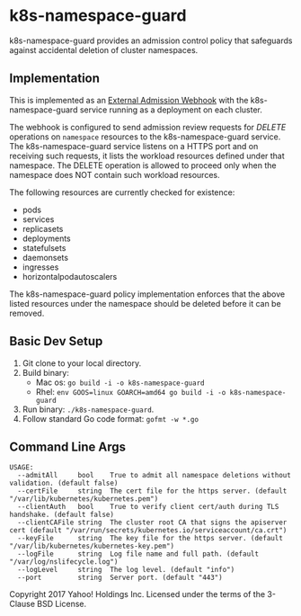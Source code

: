 # k8s-namespace-guard

k8s-namespace-guard provides an admission control policy that safeguards against accidental deletion of cluster namespaces.

## Implementation

This is implemented as an [External Admission Webhook](https://kubernetes.io/docs/admin/extensible-admission-controllers/#external-admission-webhooks) with the k8s-namespace-guard service running as a deployment on each cluster.  

The webhook is configured to send admission review requests for *DELETE* operations on `namespace` resources to the k8s-namespace-guard service. 
The k8s-namespace-guard service listens on a HTTPS port and on receiving such requests, it lists the workload resources defined under that namespace.
The DELETE operation is allowed to proceed only when the namespace does NOT contain such workload resources.

The following resources are currently checked for existence:
- pods
- services
- replicasets
- deployments
- statefulsets
- daemonsets
- ingresses
- horizontalpodautoscalers

The k8s-namespace-guard policy implementation enforces that the above listed resources under the namespace should be deleted before it can be removed.   

## Basic Dev Setup

1. Git clone to your local directory.
2. Build binary:
    - Mac os: `go build -i -o k8s-namespace-guard`
    - Rhel: `env GOOS=linux GOARCH=amd64 go build -i -o k8s-namespace-guard`
3. Run binary: `./k8s-namespace-guard`.
4. Follow standard Go code format: `gofmt -w *.go`

## Command Line Args

```
USAGE:
  --admitAll     bool    True to admit all namespace deletions without validation. (default false)
  --certFile     string  The cert file for the https server. (default "/var/lib/kubernetes/kubernetes.pem")
  --clientAuth   bool    True to verify client cert/auth during TLS handshake. (default false)
  --clientCAFile string  The cluster root CA that signs the apiserver cert (default "/var/run/secrets/kubernetes.io/serviceaccount/ca.crt")
  --keyFile      string  The key file for the https server. (default "/var/lib/kubernetes/kubernetes-key.pem")
  --logFile      string  Log file name and full path. (default "/var/log/nslifecycle.log")
  --logLevel     string  The log level. (default "info")
  --port         string  Server port. (default "443")
```

Copyright 2017 Yahoo! Holdings Inc. Licensed under the terms of the 3-Clause BSD License.
